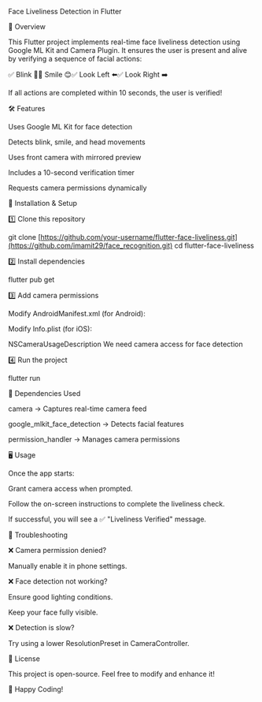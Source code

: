 Face Liveliness Detection in Flutter

📌 Overview

This Flutter project implements real-time face liveliness detection using Google ML Kit and Camera Plugin. It ensures the user is present and alive by verifying a sequence of facial actions:

✅ Blink 👀✅ Smile 😊✅ Look Left ⬅️✅ Look Right ➡️

If all actions are completed within 10 seconds, the user is verified!

🛠️ Features

Uses Google ML Kit for face detection

Detects blink, smile, and head movements

Uses front camera with mirrored preview

Includes a 10-second verification timer

Requests camera permissions dynamically

📲 Installation & Setup

1️⃣ Clone this repository

git clone [https://github.com/your-username/flutter-face-liveliness.git](https://github.com/imamit29/face_recognition.git)
cd flutter-face-liveliness

2️⃣ Install dependencies

flutter pub get

3️⃣ Add camera permissions

Modify AndroidManifest.xml (for Android):

<uses-permission android:name="android.permission.CAMERA" />

Modify Info.plist (for iOS):

<key>NSCameraUsageDescription</key>
<string>We need camera access for face detection</string>

4️⃣ Run the project

flutter run

🔧 Dependencies Used

camera → Captures real-time camera feed

google_mlkit_face_detection → Detects facial features

permission_handler → Manages camera permissions

🖥️ Usage

Once the app starts:

Grant camera access when prompted.

Follow the on-screen instructions to complete the liveliness check.

If successful, you will see a ✅ "Liveliness Verified" message.

📌 Troubleshooting

❌ Camera permission denied?

Manually enable it in phone settings.

❌ Face detection not working?

Ensure good lighting conditions.

Keep your face fully visible.

❌ Detection is slow?

Try using a lower ResolutionPreset in CameraController.

📜 License

This project is open-source. Feel free to modify and enhance it!

🚀 Happy Coding!
